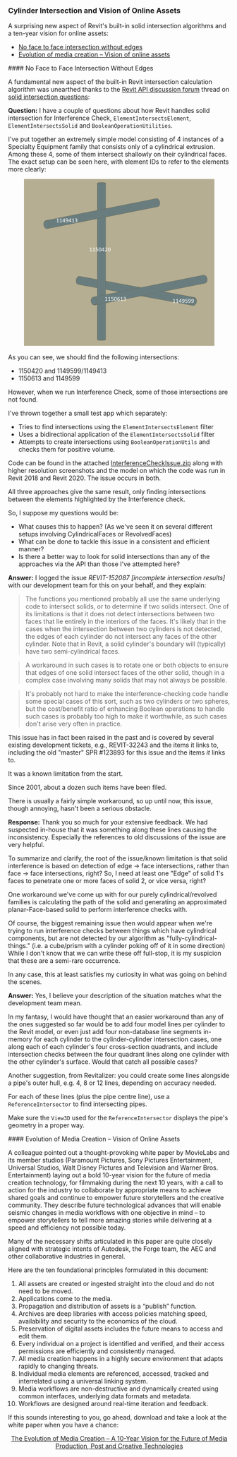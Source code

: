 <head>
<meta http-equiv="Content-Type" content="text/html; charset=utf-8">
<link rel="stylesheet" type="text/css" href="bc.css">
<script src="https://cdn.rawgit.com/google/code-prettify/master/loader/run_prettify.js" type="text/javascript"></script>
</head>

<!---

- intersection of cylinders
  [solid intersection questions](https://forums.autodesk.com/t5/revit-api-forum/solid-intersection-questions/m-p/9005827):

- future online assets
  https://movielabs.com/production-technology/

twitter:

Cylinder intersection requires edges and a vision of online assets in the #RevitAPI @AutodeskForge @AutodeskRevit #bim #DynamoBim #ForgeDevCon http://bit.ly/cylinderinters

A surprising new aspect of Revit's built-in solid intersection algorithms and a ten-year vision for online assets
&ndash; No face to face intersection without edges
&ndash; Evolution of media creation &ndash; Vision of online assets...

linkedin:

Cylinder intersection requires edges and a vision of online assets in the #RevitAPI 

http://bit.ly/cylinderinters

A surprising new aspect of Revit's built-in solid intersection algorithms and a ten-year vision for online assets:

- No face to face intersection without edges
- Evolution of media creation - Vision of online assets...

#bim #DynamoBim #ForgeDevCon #Revit #API #IFC #SDK #AI #VisualStudio #Autodesk #AEC #adsk

the [Revit API discussion forum](http://forums.autodesk.com/t5/revit-api-forum/bd-p/160) thread

<p style="font-size: 80%; font-style:italic"></p>

-->

### Cylinder Intersection and Vision of Online Assets

A surprising new aspect of Revit's built-in solid intersection algorithms and a ten-year vision for online assets:

- [No face to face intersection without edges](#2)
- [Evolution of media creation &ndash; Vision of online assets](#3)

####<a name="2"></a> No Face to Face Intersection Without Edges

A fundamental new aspect of the built-in Revit intersection calculation algorithm was unearthed thanks to 
the [Revit API discussion forum](http://forums.autodesk.com/t5/revit-api-forum/bd-p/160) thread
on [solid intersection questions](https://forums.autodesk.com/t5/revit-api-forum/solid-intersection-questions/m-p/9005827):

**Question:** I have a couple of questions about how Revit handles solid intersection for Interference Check, `ElementIntersectsElement`, `ElementIntersectsSolid` and `BooleanOperationUtilities`.

I've put together an extremely simple model consisting of 4 instances of a Specialty Equipment family that consists only of a cylindrical extrusion. Among these 4, some of them intersect shallowly on their cylindrical faces. The exact setup can be seen here, with element IDs to refer to the elements more clearly:

<center>
<img src="img/intersecting_cylinders.png" alt="Intersecting cylinders" width="432">
</center>

As you can see, we should find the following intersections:

- 1150420 and 1149599/1149413
- 1150613 and 1149599

However, when we run Interference Check, some of those intersections are not found.

I've thrown together a small test app which separately:

- Tries to find intersections using the `ElementIntersectsElement` filter
- Uses a bidirectional application of the `ElementIntersectsSolid` filter
- Attempts to create intersections using `BooleanOperationUtils` and checks them for positive volume.

Code can be found in the
attached [InterferenceCheckIssue.zip](zip/dt_InterferenceCheckIssue.zip) along
with higher resolution screenshots and the model on which the code was run in Revit 2018 and Revit 2020.
The issue occurs in both.

All three approaches give the same result, only finding intersections between the elements highlighted by the Interference check.

So, I suppose my questions would be:

- What causes this to happen? (As we've seen it on several different setups involving CylindricalFaces or RevolvedFaces)
- What can be done to tackle this issue in a consistent and efficient manner?
- Is there a better way to look for solid intersections than any of the approaches via the API than those I've attempted here?

**Answer:** I logged the issue *REVIT-152087 [incomplete intersection results]* with our development team for this on your behalf, and they explain:

> The functions you mentioned probably all use the same underlying code to intersect solids, or to determine if two solids intersect. One of its limitations is that it does not detect intersections between two faces that lie entirely in the interiors of the faces. It's likely that in the cases when the intersection between two cylinders is not detected, the edges of each cylinder do not intersect any faces of the other cylinder. Note that in Revit, a solid cylinder's boundary will (typically) have two semi-cylindrical faces.

> A workaround in such cases is to rotate one or both objects to ensure that edges of one solid intersect faces of the other solid, though in a complex case involving many solids that may not always be possible.

> It's probably not hard to make the interference-checking code handle some special cases of this sort, such as two cylinders or two spheres, but the cost/benefit ratio of enhancing Boolean operations to handle such cases is probably too high to make it worthwhile, as such cases don't arise very often in practice.

This issue has in fact been raised in the past and is covered by several existing development tickets, e.g., REVIT-32243 and the items it links to, including the old "master" SPR #123893 for this issue and the items _it_ links to.

It was a known limitation from the start.

Since 2001, about a dozen such items have been filed. 

There is usually a fairly simple workaround, so up until now, this issue, though annoying, hasn't been a serious obstacle.

**Response:** Thank you so much for your extensive feedback. We had suspected in-house that it was something along these lines causing the inconsistency. Especially the references to old discussions of the issue are very helpful.

To summarize and clarify, the root of the issue/known limitation is that solid interference is based on detection of edge -> face intersections, rather than face -> face intersections, right? So, I need at least one "Edge" of solid 1's faces to penetrate one or more faces of solid 2, or vice versa, right?

One workaround we've come up with for our purely cylindrical/revolved families is calculating the path of the solid and generating an approximated planar-Face-based solid to perform interference checks with.

Of course, the biggest remaining issue then would appear when we're trying to run interference checks between things which have cylindrical components, but are not detected by our algorithm as "fully-cylindrical-things." (i.e. a cube/prism with a cylinder poking off of it in some direction) While I don't know that we can write these off full-stop, it is my suspicion that these are a semi-rare occurrence.

In any case, this at least satisfies my curiosity in what was going on behind the scenes.

**Answer:** Yes, I believe your description of the situation matches what the development team mean.

In my fantasy, I would have thought that an easier workaround than any of the ones suggested so far would be to add four model lines per cylinder to the Revit model, or even just add four non-database line segments in-memory for each cylinder to the cylinder-cylinder intersection cases, one along each of each cylinder's four cross-section quadrants, and include intersection checks between the four quadrant lines along one cylinder with the other cylinder's surface. Would that catch all possible cases?

Another suggestion, from Revitalizer: you could create some lines alongside a pipe's outer hull, e.g. 4, 8 or 12 lines, depending on accuracy needed.

For each of these lines (plus the pipe centre line), use a `ReferenceIntersector` to find intersecting pipes.

Make sure the `View3D` used for the `ReferenceIntersector` displays the pipe's geometry in a proper way.


####<a name="3"></a> Evolution of Media Creation &ndash; Vision of Online Assets

A colleague pointed out a thought-provoking white paper by MovieLabs and its member studios (Paramount Pictures, Sony Pictures Entertainment, Universal Studios, Walt Disney Pictures and Television and Warner Bros. Entertainment) laying out a bold 10-year vision for the future of media creation technology, for filmmaking during the next 10 years, with a call to action for the industry to collaborate by appropriate means to achieve shared goals and continue to empower future storytellers and the creative community. They describe future technological advances that will enable seismic changes in media workflows with one objective in mind &ndash; to empower storytellers to tell more amazing stories while delivering at a speed and efficiency not possible today.

Many of the necessary shifts articulated in this paper are quite closely aligned with strategic intents of Autodesk, the Forge team, the AEC and other collaborative industries in general.

Here are the ten foundational principles formulated in this document:

1. All assets are created or ingested straight into the cloud and do not need to be moved.
2. Applications come to the media.
3. Propagation and distribution of assets is a “publish” function.
4. Archives are deep libraries with access policies matching speed, availability and security to the economics of the cloud.
5. Preservation of digital assets includes the future means to access and edit them.
6. Every individual on a project is identified and verified, and their access permissions are efficiently and consistently managed.
7. All media creation happens in a highly secure environment that adapts rapidly to changing threats.
8. Individual media elements are referenced, accessed, tracked and interrelated using a universal linking system.
9. Media workflows are non-destructive and dynamically created using common interfaces, underlying data formats and metadata.
10. Workflows are designed around real-time iteration and feedback.

If this sounds interesting to you, go ahead, download and take a look at the white paper when you have a chance:

<center>
<a href="https://movielabs.com/production-technology">The Evolution of Media Creation &ndash; A 10-Year Vision for the Future of Media Production, Post and Creative Technologies</a>
</center>
  
<!-- zip/MovieLabs-Evolution-of-Media-Creation.pdf -->
